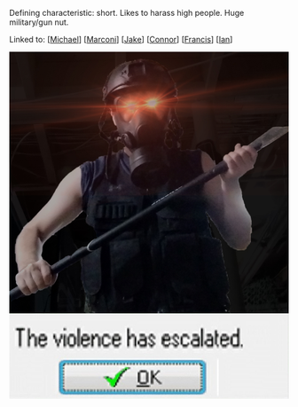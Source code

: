 Defining characteristic: short. Likes to harass high people. Huge military/gun nut.

Linked to:
[[Michael]]
[[Marconi]]
[[Jake]]
[[Connor]]
[[Francis]]
[[Ian]]

![Attached Image](shane.jpg)

[//begin]: # "Autogenerated link references for markdown compatibility"
[Michael]: Michael "Michael"
[Marconi]: Marconi "Marconi"
[Jake]: Jake "Jake"
[Connor]: Connor "Connor"
[Francis]: Francis "Francis"
[Ian]: Ian "Ian"
[//end]: # "Autogenerated link references"